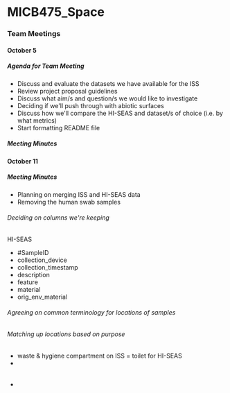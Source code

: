# MICB475_Space

### Team Meetings

#### October 5
##### Agenda for Team Meeting 
* Discuss and evaluate the datasets we have available for the ISS
* Review project proposal guidelines 
* Discuss what aim/s and question/s we would like to investigate
* Deciding if we'll push through with abiotic surfaces 
* Discuss how we'll compare the HI-SEAS and dataset/s of choice (i.e. by what metrics)
* Start formatting README file
##### Meeting Minutes 

#### October 11
##### Meeting Minutes
* Planning on merging ISS and HI-SEAS data
* Removing the human swab samples
###### Deciding on columns we're keeping 
HI-SEAS
* #SampleID
* collection_device
* collection_timestamp
* description
* feature
* material
* orig_env_material

###### Agreeing on common terminology for locations of samples
###### Matching up locations based on purpose
* waste & hygiene compartment on ISS = toilet for HI-SEAS
* 
###### 
* 
